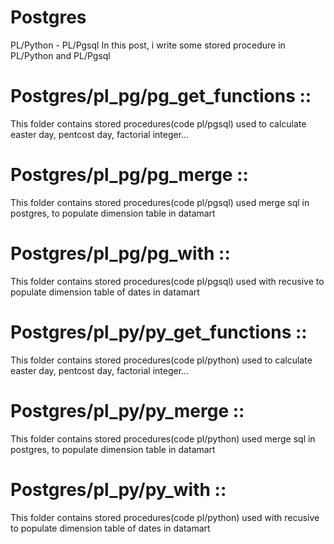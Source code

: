# Postgres
PL/Python - PL/Pgsql
In this post, i write some stored procedure in PL/Python and PL/Pgsql

# Postgres/pl_pg/pg_get_functions :: 
This folder contains stored procedures(code pl/pgsql) used to calculate easter day, pentcost day, factorial integer...
# Postgres/pl_pg/pg_merge :: 
This folder contains stored procedures(code pl/pgsql) used merge sql in postgres, to populate dimension table in datamart 
# Postgres/pl_pg/pg_with :: 
This folder contains stored procedures(code pl/pgsql) used with recusive to populate dimension table of dates in datamart
# Postgres/pl_py/py_get_functions :: 
This folder contains stored procedures(code pl/python) used to calculate easter day, pentcost day, factorial integer...
# Postgres/pl_py/py_merge :: 
This folder contains stored procedures(code pl/python) used merge sql in postgres, to populate dimension table in datamart 
# Postgres/pl_py/py_with :: 
This folder contains stored procedures(code pl/python) used with recusive to populate dimension table of dates in datamart
